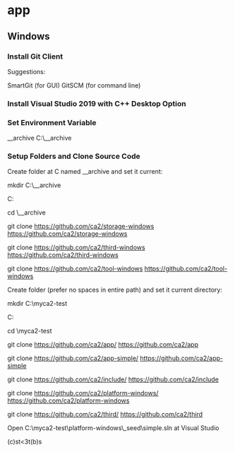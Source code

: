 # app

## Windows
### Install Git Client

Suggestions:

SmartGit (for GUI)
GitSCM (for command line)

### Install Visual Studio 2019 with C++ Desktop Option

### Set Environment Variable

__archive C:\\__archive

 
### Setup Folders and Clone Source Code
Create folder at C named __archive and set it current:

mkdir C:\\__archive

C:

cd \\__archive

git clone https://github.com/ca2/storage-windows
https://github.com/ca2/storage-windows

git clone https://github.com/ca2/third-windows
https://github.com/ca2/third-windows

git clone https://github.com/ca2/tool-windows
https://github.com/ca2/tool-windows

 

 

 

Create folder (prefer no spaces in entire path) and set it current directory:            

 

mkdir C:\\myca2-test

C:

cd \myca2-test

git clone https://github.com/ca2/app/
https://github.com/ca2/app

git clone https://github.com/ca2/app-simple/
https://github.com/ca2/app-simple

git clone https://github.com/ca2/include/
https://github.com/ca2/include

git clone https://github.com/ca2/platform-windows/
https://github.com/ca2/platform-windows

git clone https://github.com/ca2/third/
https://github.com/ca2/third

 

Open C:\\myca2-test\\platform-windows\\_seed\\simple.sln at Visual Studio

 

 

 

 

 

(c)st<3t(b)s
